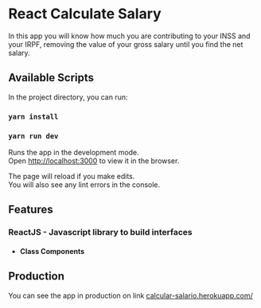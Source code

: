 # React Calculate Salary

In this app you will know how much you are contributing to your INSS and your IRPF, removing the value of your gross salary until you find the net salary.

## Available Scripts

In the project directory, you can run:

### `yarn install`
### `yarn run dev`

Runs the app in the development mode.<br />
Open [http://localhost:3000](http://localhost:3000) to view it in the browser.

The page will reload if you make edits.<br />
You will also see any lint errors in the console.

## Features

### ReactJS - Javascript library to build interfaces

- #### Class Components

## Production

You can see the app in production on link <a href="https://calcular-salario.herokuapp.com/">calcular-salario.herokuapp.com/</a>